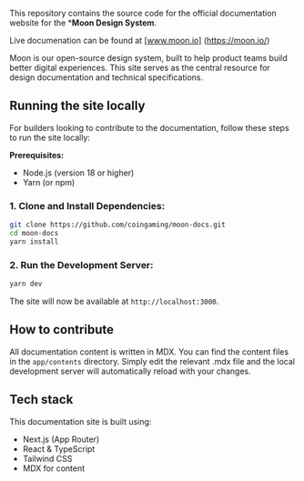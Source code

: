 This repository contains the source code for the official documentation website for the ***Moon Design System**.

Live documenation can be found at [www.moon.io] (https://moon.io/)

Moon is our open-source design system, built to help product teams build better digital experiences. This site serves as the central resource for design documentation and technical specifications.

## Running the site locally

For builders looking to contribute to the documentation, follow these steps to run the site locally:

**Prerequisites:**
- Node.js (version 18 or higher)
- Yarn (or npm)

### 1. Clone and Install Dependencies:

```bash
git clone https://github.com/coingaming/moon-docs.git
cd moon-docs
yarn install
```

### 2. Run the Development Server:

```bash
yarn dev
```

The site will now be available at `http://localhost:3000`.

## How to contribute

All documentation content is written in MDX. You can find the content files in the `app/contents` directory. Simply edit the relevant .mdx file and the local development server will automatically reload with your changes.

## Tech stack

This documentation site is built using:

- Next.js (App Router)
- React & TypeScript
- Tailwind CSS
- MDX for content
